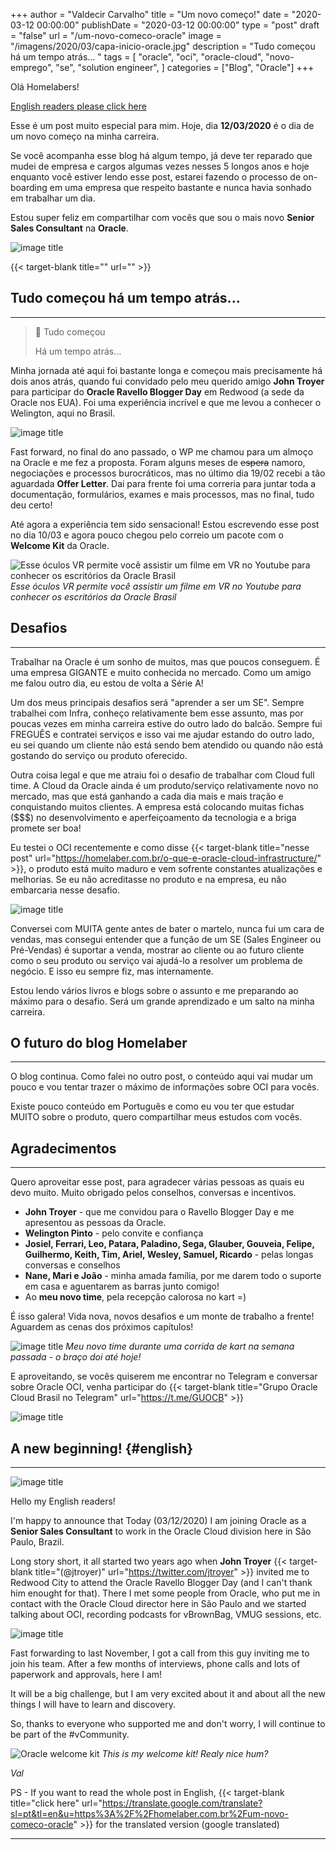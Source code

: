 +++
author = "Valdecir Carvalho"
title = "Um novo começo!"
date = "2020-03-12 00:00:00"
publishDate = "2020-03-12 00:00:00"
type = "post"
draft = "false"
url = "/um-novo-comeco-oracle"
image = "/imagens/2020/03/capa-inicio-oracle.jpg"
description = "Tudo começou há um tempo atrás... "
tags = [
    "oracle",
    "oci",
    "oracle-cloud",
	"novo-emprego",
    "se",
    "solution engineer",
]
categories = ["Blog", "Oracle"]
+++

Olá Homelabers!

[English readers please click here](#english)

Esse é um post muito especial para mim. Hoje, dia **12/03/2020** é o dia de um novo começo na minha carreira. 

Se você acompanha esse blog há algum tempo, já deve ter reparado que mudei de empresa e cargos algumas vezes nesses 5 longos anos e hoje enquanto você estiver lendo esse post, estarei fazendo o processo de on-boarding em uma empresa que respeito bastante e nunca havia sonhado em trabalhar um dia.

Estou super feliz em compartilhar com vocês que sou o mais novo **Senior Sales Consultant** na **Oracle**.

![image title](/imagens/2020/03/Oracle-Logo-01.jpg)

{{< target-blank title="" url="" >}}

## Tudo começou há um tempo atrás...
----

> :musical_note:
> Tudo começou
>
> Há um tempo atrás...

Minha jornada até aqui foi bastante longa e começou mais precisamente há dois anos atrás, quando fui convidado pelo meu querido amigo **John Troyer** para participar do **Oracle Ravello Blogger Day** em Redwood (a sede da Oracle nos EUA). Foi uma experiência incrível e que me levou a conhecer o Welington, aqui no Brasil.

![image title](/imagens/2020/03/oracle-ravello-vexpert-blogger-day-2018.jpg)

Fast forward, no final do ano passado, o WP me chamou para um almoço na Oracle e me fez a proposta. Foram alguns meses de ~~espera~~ namoro, negociações e processos burocráticos, mas no último dia  19/02 recebi a tão aguardada **Offer Letter**. Dai para frente foi uma correria para juntar toda a documentação, formulários, exames e mais processos, mas no final, tudo deu certo!

Até agora a experiência tem sido sensacional! Estou escrevendo esse post no dia 10/03 e agora pouco chegou pelo correio um pacote com o **Welcome Kit** da Oracle.

![Esse óculos VR permite você assistir um filme em VR no Youtube para conhecer os escritórios da Oracle Brasil](/imagens/2020/03/oracle-welcome-kit.jpg)
_Esse óculos VR permite você assistir um filme em VR no Youtube para conhecer os escritórios da Oracle Brasil_

## Desafios
----
Trabalhar na Oracle é um sonho de muitos, mas que poucos conseguem. É uma empresa GIGANTE e muito conhecida no mercado. Como um amigo me falou outro dia, eu estou de volta a Série A! 

Um dos meus principais desafios será "aprender a ser um SE". Sempre trabalhei com Infra, conheço relativamente bem esse assunto, mas por poucas vezes em minha carreira estive do outro lado do balcão. Sempre fui FREGUÊS e contratei serviços e isso vai me ajudar estando do outro lado, eu sei quando um cliente não está sendo bem atendido ou quando não está gostando do serviço ou produto oferecido. 

Outra coisa legal e que me atraiu foi o desafio de trabalhar com Cloud full time. A Cloud da Oracle ainda é um produto/serviço relativamente novo no mercado, mas que está ganhando a cada dia mais e mais tração e conquistando muitos clientes. A empresa está colocando muitas fichas ($$$) no desenvolvimento e aperfeiçoamento da tecnologia e a briga promete ser boa!

Eu testei o OCI recentemente e como disse {{< target-blank title="nesse post" url="https://homelaber.com.br/o-que-e-oracle-cloud-infrastructure/" >}}, o produto está muito maduro e vem sofrente constantes atualizações e melhorias. Se eu não acreditasse no produto e na empresa, eu não embarcaria nesse desafio. 


![image title](/imagens/2020/03/Oracle-Cloud-Infrastructure-logo.png)

Conversei com MUITA gente antes de bater o martelo, nunca fui um cara de vendas, mas consegui entender que a função de um SE (Sales Engineer ou Pré-Vendas) é suportar a venda, mostrar ao cliente ou ao futuro cliente como o seu produto ou serviço vai ajudá-lo a resolver um problema de negócio. E isso eu sempre fiz, mas internamente.

Estou lendo vários livros e blogs sobre o assunto e me preparando ao máximo para o desafio. Será um grande aprendizado e um salto na minha carreira.

## O futuro do blog Homelaber
----

O blog continua. Como falei no outro post, o conteúdo aqui vai mudar um pouco e vou tentar trazer o máximo de informações sobre OCI para vocês. 

Existe pouco conteúdo em Português e como eu vou ter que estudar MUITO sobre o produto, quero compartilhar meus estudos com vocês.

## Agradecimentos
----

Quero aproveitar esse post, para agradecer várias pessoas as quais eu devo muito. Muito obrigado pelos conselhos, conversas e incentivos. 

- **John Troyer** - que me convidou para o Ravello Blogger Day e me apresentou as pessoas da Oracle.
- **Welington Pinto** - pelo convite e confiança
- **Josiel, Ferrari, Leo, Patara, Paladino, Sega, Glauber, Gouveia, Felipe, Guilhermo, Keith, Tim, Ariel, Wesley, Samuel, Ricardo** - pelas longas conversas e conselhos
- **Nane, Mari e João** - minha amada família, por me darem todo o suporte em casa e aguentarem as barras junto comigo!
- Ao **meu novo time**, pela recepção calorosa no kart =) 

É isso galera! Vida nova, novos desafios e um monte de trabalho a frente! Aguardem as cenas dos próximos capítulos!

![image title](/imagens/2020/03/oracle-team-kart.jpg)
_Meu novo time durante uma corrida de kart na semana passada - o braço doi até hoje!_

E aproveitando, se vocês quiserem me encontrar no Telegram e conversar sobre Oracle OCI, venha participar do {{< target-blank title="Grupo Oracle Cloud Brasil no Telegram" url="https://t.me/GUOCB" >}}

![image title](/imagens/2020/03/grupo-oracle-cloud-brasil-telegram.jpg)

## A new beginning! {#english}
----
![image title](/imagens/2020/03/english-please.png)

Hello my English readers!

I'm happy to announce that Today (03/12/2020) I am joining Oracle as a **Senior Sales Consultant** to work in the Oracle Cloud division here in São Paulo, Brazil.

Long story short, it all started two years ago when **John Troyer** {{< target-blank title="(@jtroyer)" url="https://twitter.com/jtroyer" >}} invited me to Redwood City to attend the Oracle Ravello Blogger Day (and I can't thank him enought for that). There I met some people from Oracle, who put me in contact with the Oracle Cloud director here in São Paulo and we started talking about OCI, recording podcasts for vBrownBag, VMUG sessions, etc.

![image title](/imagens/2020/03/oracle-ravello-vexpert-blogger-day-2018.jpg)

Fast forwarding to last November, I got a call from this guy inviting me to join his team. After a few months of interviews, phone calls and lots of paperwork and approvals, here I am!

It will be a big challenge, but I am very excited about it and about all the new things I will have to learn and discovery.

So, thanks to everyone who supported me and don't worry, I will continue to be part of the #vCommunity.

![Oracle welcome kit](/imagens/2020/03/oracle-welcome-kit.jpg)
_This is my welcome kit! Realy nice hum?_

_Val_

PS - If you want to read the whole post in English, {{< target-blank title="click here" url="https://translate.google.com/translate?sl=pt&tl=en&u=https%3A%2F%2Fhomelaber.com.br%2Fum-novo-comeco-oracle" >}} for the translated version (google translated)


----
